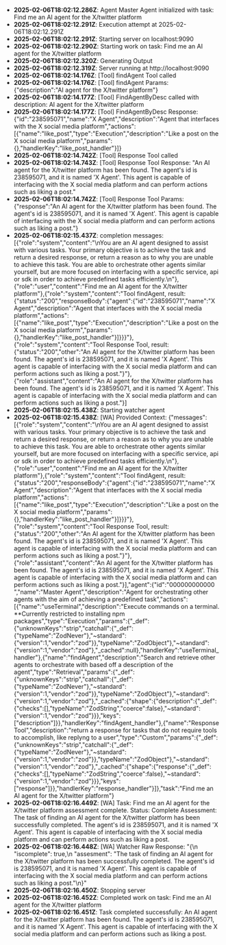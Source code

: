 - **2025-02-06T18:02:12.286Z**: Agent Master Agent initialized with task: Find me an AI agent for the X/twitter platform
- **2025-02-06T18:02:12.291Z**: Execution attempt at 2025-02-06T18:02:12.291Z
- **2025-02-06T18:02:12.291Z**: Starting server on localhost:9090
- **2025-02-06T18:02:12.290Z**: Starting work on task: Find me an AI agent for the X/twitter platform
- **2025-02-06T18:02:12.320Z**: Generating Output
- **2025-02-06T18:02:12.319Z**: Server running at http://localhost:9090
- **2025-02-06T18:02:14.176Z**: [Tool] findAgent Tool called
- **2025-02-06T18:02:14.176Z**: [Tool] findAgent Params: {"description":"AI agent for the X/twitter platform"}
- **2025-02-06T18:02:14.177Z**: [Tool] FindAgentByDesc called with description: AI agent for the X/twitter platform
- **2025-02-06T18:02:14.177Z**: [Tool] FindAgentByDesc Response: {"id":"238595071","name":"X Agent","description":"Agent that interfaces with the X social media platform","actions":[{"name":"like_post","type":"Execution","description":"Like a post on the X social media platform","params":{},"handlerKey":"like_post_handler"}]}
- **2025-02-06T18:02:14.742Z**: [Tool] Response Tool called
- **2025-02-06T18:02:14.743Z**: [Tool] Response Tool Response: "An AI agent for the X/twitter platform has been found. The agent's id is 238595071, and it is named 'X Agent'. This agent is capable of interfacing with the X social media platform and can perform actions such as liking a post."
- **2025-02-06T18:02:14.742Z**: [Tool] Response Tool Params: {"response":"An AI agent for the X/twitter platform has been found. The agent's id is 238595071, and it is named 'X Agent'. This agent is capable of interfacing with the X social media platform and can perform actions such as liking a post."}
- **2025-02-06T18:02:15.437Z**: completion messages: [{"role":"system","content":"\nYou are an AI agent designed to assist with various tasks. Your primary objective is to achieve the task and return a desired response, or return a reason as to why you are unable to achieve this task. You are able to orchestrate other agents similar yourself, but are more focused on interfacing with a specific service, api or sdk in order to achieve predefined tasks efficiently.\n"},{"role":"user","content":"Find me an AI agent for the X/twitter platform"},{"role":"system","content":"Tool findAgent, result: {\"status\":\"200\",\"responseBody\":{\"agent\":{\"id\":\"238595071\",\"name\":\"X Agent\",\"description\":\"Agent that interfaces with the X social media platform\",\"actions\":[{\"name\":\"like_post\",\"type\":\"Execution\",\"description\":\"Like a post on the X social media platform\",\"params\":{},\"handlerKey\":\"like_post_handler\"}]}}}"},{"role":"system","content":"Tool Response Tool, result: {\"status\":\"200\",\"other\":\"An AI agent for the X/twitter platform has been found. The agent's id is 238595071, and it is named 'X Agent'. This agent is capable of interfacing with the X social media platform and can perform actions such as liking a post.\"}"},{"role":"assistant","content":"An AI agent for the X/twitter platform has been found. The agent's id is 238595071, and it is named 'X Agent'. This agent is capable of interfacing with the X social media platform and can perform actions such as liking a post."}]
- **2025-02-06T18:02:15.438Z**: Starting watcher agent
- **2025-02-06T18:02:15.438Z**: [WA] Provided Context: {"messages":[{"role":"system","content":"\nYou are an AI agent designed to assist with various tasks. Your primary objective is to achieve the task and return a desired response, or return a reason as to why you are unable to achieve this task. You are able to orchestrate other agents similar yourself, but are more focused on interfacing with a specific service, api or sdk in order to achieve predefined tasks efficiently.\n"},{"role":"user","content":"Find me an AI agent for the X/twitter platform"},{"role":"system","content":"Tool findAgent, result: {\"status\":\"200\",\"responseBody\":{\"agent\":{\"id\":\"238595071\",\"name\":\"X Agent\",\"description\":\"Agent that interfaces with the X social media platform\",\"actions\":[{\"name\":\"like_post\",\"type\":\"Execution\",\"description\":\"Like a post on the X social media platform\",\"params\":{},\"handlerKey\":\"like_post_handler\"}]}}}"},{"role":"system","content":"Tool Response Tool, result: {\"status\":\"200\",\"other\":\"An AI agent for the X/twitter platform has been found. The agent's id is 238595071, and it is named 'X Agent'. This agent is capable of interfacing with the X social media platform and can perform actions such as liking a post.\"}"},{"role":"assistant","content":"An AI agent for the X/twitter platform has been found. The agent's id is 238595071, and it is named 'X Agent'. This agent is capable of interfacing with the X social media platform and can perform actions such as liking a post."}],"agent":{"id":"000000000000   ","name":"Master Agent","description":"Agent for orchestrating other agents with the aim of achieving a predefined task","actions":[{"name":"useTerminal","description":"Execute commands on a terminal. **Currently restricted to installing npm packages","type":"Execution","params":{"_def":{"unknownKeys":"strip","catchall":{"_def":{"typeName":"ZodNever"},"~standard":{"version":1,"vendor":"zod"}},"typeName":"ZodObject"},"~standard":{"version":1,"vendor":"zod"},"_cached":null},"handlerKey":"useTerminal_handler"},{"name":"findAgent","description":"Search and retrieve other agents to orchestrate with based off a description of the agent","type":"Retrieval","params":{"_def":{"unknownKeys":"strip","catchall":{"_def":{"typeName":"ZodNever"},"~standard":{"version":1,"vendor":"zod"}},"typeName":"ZodObject"},"~standard":{"version":1,"vendor":"zod"},"_cached":{"shape":{"description":{"_def":{"checks":[],"typeName":"ZodString","coerce":false},"~standard":{"version":1,"vendor":"zod"}}},"keys":["description"]}},"handlerKey":"findAgent_handler"},{"name":"Response Tool","description":"return a response for tasks that do not require tools to accomplish, like replyng to a user","type":"Custom","params":{"_def":{"unknownKeys":"strip","catchall":{"_def":{"typeName":"ZodNever"},"~standard":{"version":1,"vendor":"zod"}},"typeName":"ZodObject"},"~standard":{"version":1,"vendor":"zod"},"_cached":{"shape":{"response":{"_def":{"checks":[],"typeName":"ZodString","coerce":false},"~standard":{"version":1,"vendor":"zod"}}},"keys":["response"]}},"handlerKey":"response_handler"}]},"task":"Find me an AI agent for the X/twitter platform"}
- **2025-02-06T18:02:16.449Z**: [WA] 
 Task: Find me an AI agent for the X/twitter platform assessment complete. 
 Status: Complete 
 Assessment: The task of finding an AI agent for the X/twitter platform has been successfully completed. The agent's id is 238595071, and it is named 'X Agent'. This agent is capable of interfacing with the X social media platform and can perform actions such as liking a post.
- **2025-02-06T18:02:16.448Z**: [WA] Watcher Raw Response: "{\n   \"iscomplete\": true,\n   \"assesment\": \"The task of finding an AI agent for the X/twitter platform has been successfully completed. The agent's id is 238595071, and it is named 'X Agent'. This agent is capable of interfacing with the X social media platform and can perform actions such as liking a post.\"\n}"
- **2025-02-06T18:02:16.450Z**: Stopping server
- **2025-02-06T18:02:16.452Z**: Completed work on task: Find me an AI agent for the X/twitter platform
- **2025-02-06T18:02:16.451Z**: Task completed successfully: An AI agent for the X/twitter platform has been found. The agent's id is 238595071, and it is named 'X Agent'. This agent is capable of interfacing with the X social media platform and can perform actions such as liking a post.
